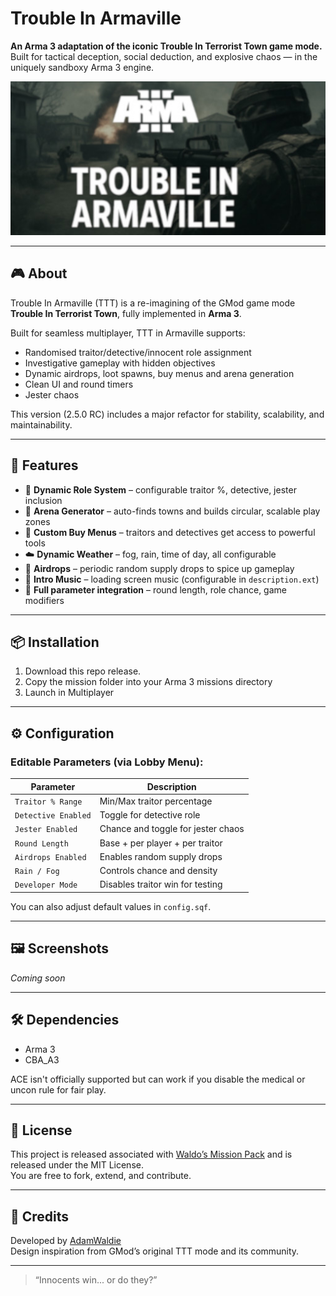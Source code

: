 # Trouble In Armaville

**An Arma 3 adaptation of the iconic Trouble In Terrorist Town game mode.**  
Built for tactical deception, social deduction, and explosive chaos — in the uniquely sandboxy Arma 3 engine.

![alt text](https://github.com/AdamWaldie/TTTARMA3/blob/main/ui/TroubleInArmaVille.jpg?raw=true)

---

## 🎮 About

Trouble In Armaville (TTT) is a re-imagining of the GMod game mode **Trouble In Terrorist Town**, fully implemented in **Arma 3**.

Built for seamless multiplayer, TTT in Armaville supports:
- Randomised traitor/detective/innocent role assignment
- Investigative gameplay with hidden objectives
- Dynamic airdrops, loot spawns, buy menus and arena generation
- Clean UI and round timers
- Jester chaos

This version (2.5.0 RC) includes a major refactor for stability, scalability, and maintainability.

---

## 🧰 Features

- 🔀 **Dynamic Role System** – configurable traitor %, detective, jester inclusion  
- 🌆 **Arena Generator** – auto-finds towns and builds circular, scalable play zones  
- 🎯 **Custom Buy Menus** – traitors and detectives get access to powerful tools  
- ☁️ **Dynamic Weather** – fog, rain, time of day, all configurable  
- 🚁 **Airdrops** – periodic random supply drops to spice up gameplay  
- 🎵 **Intro Music** – loading screen music (configurable in `description.ext`)  
- 🧠 **Full parameter integration** – round length, role chance, game modifiers

---

## 📦 Installation

1. Download this repo release.
2. Copy the mission folder into your Arma 3 missions directory
3. Launch in Multiplayer

---

## ⚙️ Configuration

### Editable Parameters (via Lobby Menu):

| Parameter                | Description                                 |
|--------------------------|---------------------------------------------|
| `Traitor % Range`        | Min/Max traitor percentage                  |
| `Detective Enabled`      | Toggle for detective role                   |
| `Jester Enabled`         | Chance and toggle for jester chaos          |
| `Round Length`           | Base + per player + per traitor             |
| `Airdrops Enabled`       | Enables random supply drops                 |
| `Rain / Fog`             | Controls chance and density                 |
| `Developer Mode`         | Disables traitor win for testing            |

You can also adjust default values in `config.sqf`.

---

## 🖼️ Screenshots

*Coming soon*

---

## 🛠️ Dependencies

- Arma 3
- CBA_A3

ACE isn't officially supported but can work if you disable the medical or uncon rule for fair play.

---

## 📄 License

This project is released associated with [Waldo’s Mission Pack](https://github.com/AdamWaldie/WaldosMissionPack) and is released under the MIT License.  
You are free to fork, extend, and contribute.

---

## 🙌 Credits

Developed by [AdamWaldie](https://github.com/AdamWaldie)  
Design inspiration from GMod’s original TTT mode and its community.

---

> “Innocents win... or do they?”  


